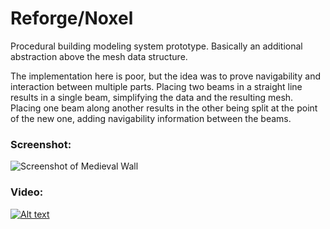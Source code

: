 # Reforge/Noxel

Procedural building modeling system prototype. Basically an additional abstraction above the mesh data structure.

The implementation here is poor, but the idea was to prove navigability and interaction between multiple parts. Placing two beams in a straight line results in a single beam, simplifying the data and the resulting mesh. Placing one beam along another results in the other being split at the point of the new one, adding navigability information between the beams.

### Screenshot:

![Screenshot of Medieval Wall](https://github.com/Philip-S-Martin/ReforgeAssets/blob/master/Github/Wall.png?raw=true)

### Video:

[![Alt text](https://img.youtube.com/vi/ibWDBYoF0do/0.jpg)](https://www.youtube.com/watch?v=ibWDBYoF0do)
